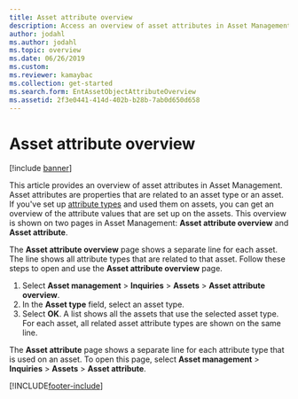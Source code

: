 ```yaml
---
title: Asset attribute overview
description: Access an overview of asset attributes in Asset Management, including a step-by-step process for navigating the Asset attribute overview page.
author: jodahl
ms.author: jodahl
ms.topic: overview
ms.date: 06/26/2019
ms.custom:
ms.reviewer: kamaybac
ms.collection: get-started
ms.search.form: EntAssetObjectAttributeOverview
ms.assetid: 2f3e0441-414d-402b-b28b-7ab0d650d658
---
```


# Asset attribute overview

[!include [banner](../../includes/banner.md)]

 

This article provides an overview of asset attributes in Asset Management. Asset attributes are properties that are related to an asset type or an asset. If you've set up [attribute types](../setup-for-functional-locations/specification-types.md) and used them on assets, you can get an overview of the attribute values that are set up on the assets. This overview is shown on two pages in Asset Management: **Asset attribute overview** and **Asset attribute**.

The **Asset attribute overview** page shows a separate line for each asset. The line shows all attribute types that are related to that asset. Follow these steps to open and use the **Asset attribute overview** page.

1. Select **Asset management** \> **Inquiries** \> **Assets** \> **Asset attribute overview**.
2. In the **Asset type** field, select an asset type.
3. Select **OK**. A list shows all the assets that use the selected asset type. For each asset, all related asset attribute types are shown on the same line.

The **Asset attribute** page shows a separate line for each attribute type that is used on an asset. To open this page, select **Asset management** \> **Inquiries** \> **Assets** \> **Asset attribute**.


[!INCLUDE[footer-include](../../../includes/footer-banner.md)]